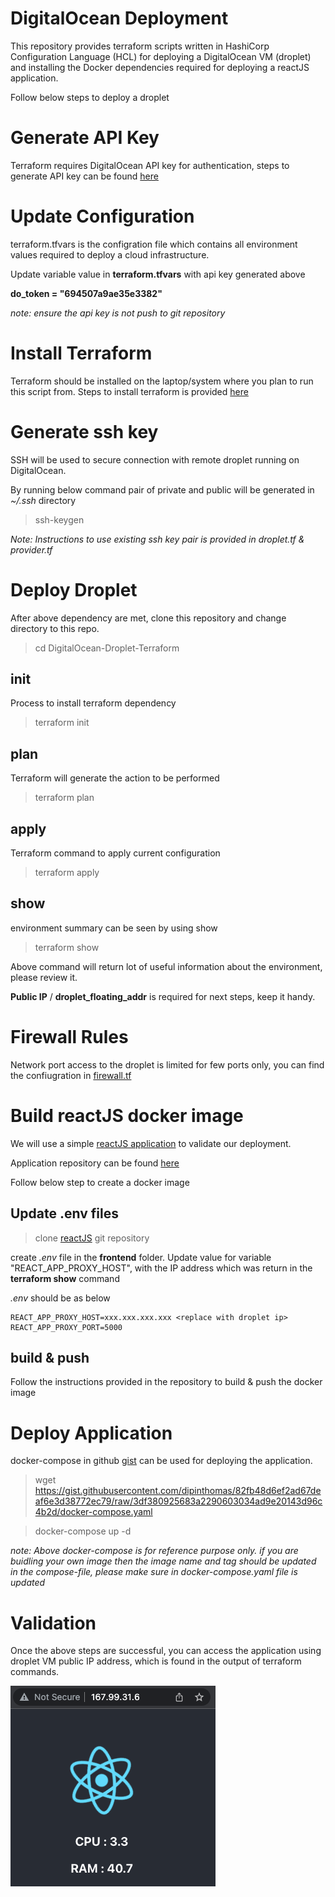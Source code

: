 # DigitalOcean Deployment

This repository provides terraform scripts written in HashiCorp Configuration Language (HCL) for deploying a DigitalOcean VM (droplet) and installing the Docker dependencies required for deploying a reactJS application.

Follow below steps to deploy a droplet

# Generate API Key

Terraform requires DigitalOcean API key for authentication, steps to generate API key can be found [here](https://www.digitalocean.com/community/tutorials/how-to-create-a-digitalocean-space-and-api-key)

# Update Configuration

terraform.tfvars  is the configration file which contains all environment values required to deploy a cloud infrastructure. 

Update variable value in **terraform.tfvars** with api key generated above

**do_token = "694507a9ae35e3382"**

*note: ensure the api key is not push to git repository*


# Install Terraform

Terraform should be installed on the laptop/system where you plan to run this script from. Steps to install terraform is provided [here](https://www.terraform.io/cli/install/apt)

# Generate ssh key

SSH will be used to secure connection with remote droplet running on DigitalOcean. 

By running below command pair of private and public will be generated in *~/.ssh* directory

> ssh-keygen

*Note: Instructions to use existing ssh key pair is provided in droplet.tf & provider.tf*

# Deploy Droplet

After above dependency are met, clone this repository and change directory to this repo.

> cd DigitalOcean-Droplet-Terraform

## init
Process to install terraform dependency

> terraform init

## plan
Terraform will generate the action to be performed

> terraform plan

## apply
Terraform command to apply current configuration

> terraform apply

## show
environment summary can be seen by using show

> terraform show

Above command will return lot of useful information about the environment, please review it. 

**Public IP** / **droplet_floating_addr** is required for next steps, keep it handy.

# Firewall Rules

Network port access to the droplet is limited for few ports only, you can find the confiugration in [firewall.tf](https://github.com/dipinthomas/digitalocean-droplet-terraform/blob/master/firewall.tf)


# Build reactJS docker image

We will use a simple [reactJS application](https://github.com/dipinthomas/reactJS-application) to validate our deployment.

Application repository can be found [here](https://github.com/dipinthomas/reactJS-application)

Follow below step to create a docker image

## Update .env files

> clone [reactJS](https://github.com/dipinthomas/reactJS-application) git repository 

create *.env* file in the **frontend** folder. Update value for variable "REACT_APP_PROXY_HOST", with the IP address which was return in the **terraform show** command

*.env* should be as below

```
REACT_APP_PROXY_HOST=xxx.xxx.xxx.xxx <replace with droplet ip>
REACT_APP_PROXY_PORT=5000
```

## build & push

Follow the instructions provided in the repository to build & push the docker image

# Deploy Application

docker-compose in github [gist](https://gist.github.com/dipinthomas/82fb48d6ef2ad67deaf6e3d38772ec79) can be used for deploying the application. 

> wget https://gist.githubusercontent.com/dipinthomas/82fb48d6ef2ad67deaf6e3d38772ec79/raw/3df380925683a2290603034ad9e20143d96c4b2d/docker-compose.yaml

> docker-compose up -d

*note: Above docker-compose is for reference purpose only. if you are buidling your own image then the image name and tag should be updated in the compose-file, please make sure in docker-compose.yaml file is updated*


# Validation

Once the above steps are successful, you can access the application using droplet VM public IP address, which is found in the output of terraform commands.


![](./img/public_ip.png)

